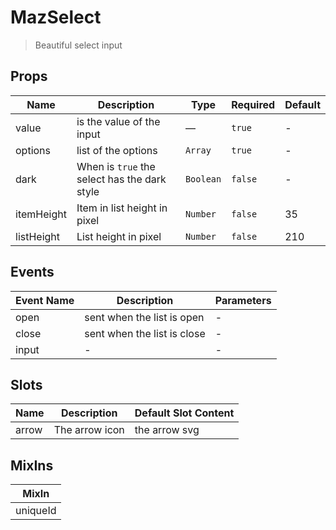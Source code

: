 # MazSelect

> Beautiful select input

## Props

<!-- @vuese:MazSelect:props:start -->

| Name       | Description                                  | Type      | Required | Default |
| ---------- | -------------------------------------------- | --------- | -------- | ------- |
| value      | is the value of the input                    | —         | `true`   | -       |
| options    | list of the options                          | `Array`   | `true`   | -       |
| dark       | When is `true` the select has the dark style | `Boolean` | `false`  | -       |
| itemHeight | Item in list height in pixel                 | `Number`  | `false`  | 35      |
| listHeight | List height in pixel                         | `Number`  | `false`  | 210     |

<!-- @vuese:MazSelect:props:end -->

## Events

<!-- @vuese:MazSelect:events:start -->

| Event Name | Description                 | Parameters |
| ---------- | --------------------------- | ---------- |
| open       | sent when the list is open  | -          |
| close      | sent when the list is close | -          |
| input      | -                           | -          |

<!-- @vuese:MazSelect:events:end -->

## Slots

<!-- @vuese:MazSelect:slots:start -->

| Name  | Description    | Default Slot Content |
| ----- | -------------- | -------------------- |
| arrow | The arrow icon | the arrow svg        |

<!-- @vuese:MazSelect:slots:end -->

## MixIns

<!-- @vuese:MazSelect:mixIns:start -->

| MixIn    |
| -------- |
| uniqueId |

<!-- @vuese:MazSelect:mixIns:end -->
